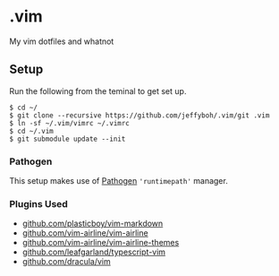 .vim
====
My vim dotfiles and whatnot

## Setup
 
Run the following from the teminal to get set up.

```console
$ cd ~/
$ git clone --recursive https://github.com/jeffyboh/.vim/git .vim
$ ln -sf ~/.vim/vimrc ~/.vimrc
$ cd ~/.vim
$ git submodule update --init
```
### Pathogen
This setup makes use of [Pathogen](https://github.com/tpope/vim-pathogen) `'runtimepath'` manager.

### Plugins Used

* [github.com/plasticboy/vim-markdown](https://github.com/plasticboy/vim-markdown.git)
* [github.com/vim-airline/vim-airline](https://github.com/vim-airline/vim-airline.git)
* [github.com/vim-airline/vim-airline-themes](https://github.com/vim-airline/vim-airline-themes.git)
* [github.com/leafgarland/typescript-vim](https://github.com/leafgarland/typescript-vim.git)
* [github.com/dracula/vim](https://github.com/dracula/vim.git)

